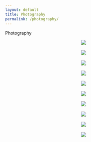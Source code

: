 ```yaml
---
layout: default
title: Photography
permalink: /photography/
---
```

Photography

<center><img src="{{ '/assets/photos/swing.jpg' | prepend: site.baseurl }}" /></center> <br/>
<center><img src="{{ '/assets/photos/strawberries.jpg' | prepend: site.baseurl }}" /></center> <br/>
<center><img src="{{ '/assets/photos/stars.jpg' | prepend: site.baseurl }}" /></center> <br/>
<center><img src="{{ '/assets/photos/camera.jpg' | prepend: site.baseurl }}" /></center> <br/>
<center><img src="{{ '/assets/photos/climb.jpg' | prepend: site.baseurl }}" /></center> <br/>
<center><img src="{{ '/assets/photos/cat.jpg' | prepend: site.baseurl }}" /></center> <br/>
<center><img src="{{ '/assets/photos/mountain.jpg' | prepend: site.baseurl }}" /></center> <br/>
<center><img src="{{ '/assets/photos/rock.jpg' | prepend: site.baseurl }}" /></center> <br/>
<center><img src="{{ '/assets/photos/valley.jpg' | prepend: site.baseurl }}" /></center> <br/>
<center><img src="{{ '/assets/photos/bridge.jpg' | prepend: site.baseurl }}" /></center> <br/>
